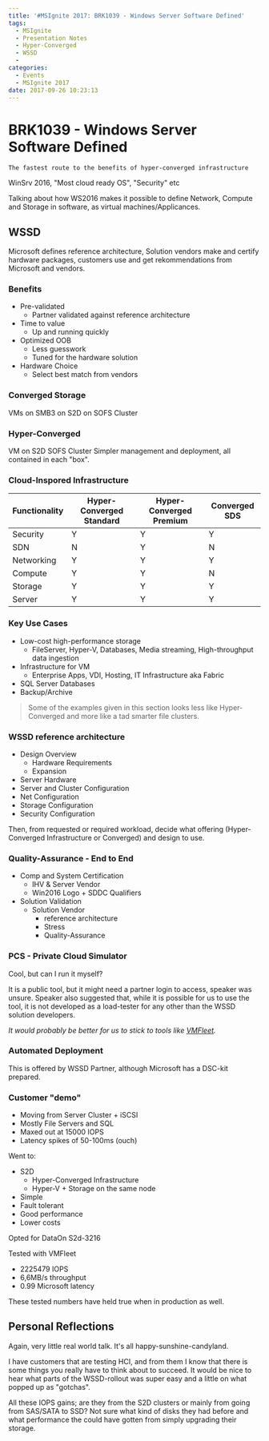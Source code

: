 ```yaml
---
title: '#MSIgnite 2017: BRK1039 - Windows Server Software Defined'
tags:
  - MSIgnite
  - Presentation Notes
  - Hyper-Converged
  - WSSD
  - 
categories:
  - Events
  - MSIgnite 2017
date: 2017-09-26 10:23:13
---
```


# BRK1039 - Windows Server Software Defined

`The fastest route to the benefits of hyper-converged infrastructure`

WinSrv 2016, "Most cloud ready OS", "Security" etc

Talking about how WS2016 makes it possible to define Network, Compute and Storage in software, as virtual machines/Applicances.

## WSSD

Microsoft defines reference architecture, Solution vendors make and certify hardware packages, customers use and get rekommendations from Microsoft and vendors.

### Benefits

- Pre-validated
    - Partner validated against reference architecture
- Time to value
    - Up and running quickly
- Optimized OOB
    - Less guesswork
    - Tuned for the hardware solution
- Hardware Choice
    - Select best match from vendors

### Converged Storage

VMs on SMB3 on S2D on SOFS Cluster

### Hyper-Converged

VM on S2D SOFS Cluster
Simpler management and deployment, all contained in each "box". 

### Cloud-Inspored Infrastructure

Functionality|Hyper-Converged Standard|Hyper-Converged Premium|Converged SDS
---|---|---|---
Security|Y|Y|Y
SDN|N|Y|N
Networking|Y|Y|Y
Compute|Y|Y|N
Storage|Y|Y|Y
Server|Y|Y|Y

### Key Use Cases

- Low-cost high-performance storage
    - FileServer, Hyper-V, Databases, Media streaming, High-throughput data ingestion
- Infrastructure for VM
    - Enterprise Apps, VDI, Hosting, IT Infrastructure aka Fabric
- SQL Server Databases
- Backup/Archive

>Some of the examples given in this section looks less like Hyper-Converged and more like a tad smarter file clusters.

### WSSD reference architecture

- Design Overview
    - Hardware Requirements
    - Expansion
- Server Hardware
- Server and Cluster Configuration
- Net Configuration
- Storage Configuration
- Security Configuration

Then, from requested or required workload, decide what offering (Hyper-Converged Infrastructure or Converged) and design to use.

### Quality-Assurance - End to End

- Comp and System Certification
    - IHV & Server Vendor
    - Win2016 Logo + SDDC Qualifiers
- Solution Validation
    - Solution Vendor
        - reference architecture
        - Stress
        - Quality-Assurance

### PCS - Private Cloud Simulator

Cool, but can I run it myself?

It is a public tool, but it might need a partner login to access, speaker was unsure. Speaker also suggested that, while it is possible for us to use the tool, it is not developed as a load-tester for any other than the WSSD solution developers. 

*It would probably be better for us to stick to tools like [VMFleet](https://github.com/Microsoft/diskspd/tree/master/Frameworks/VMFleet).*

### Automated Deployment

This is offered by WSSD Partner, although Microsoft has a DSC-kit prepared.

### Customer "demo"

- Moving from Server Cluster + iSCSI
- Mostly File Servers and SQL
- Maxed out at 15000 IOPS
- Latency spikes of 50-100ms (ouch)

Went to:
- S2D
    - Hyper-Converged Infrastructure
    - Hyper-V + Storage on the same node
- Simple
- Fault tolerant
- Good performance
- Lower costs

Opted for DataOn S2d-3216

Tested with VMFleet
- 2225479 IOPS
- 6,6MB/s throughput
- 0.99 Microsoft latency

These tested numbers have held true when in production as well.

## Personal Reflections

Again, very little real world talk. It's all happy-sunshine-candyland.

I have customers that are testing HCI, and from them I know that there is some things you really have to think about to succeed. It would be nice to hear what parts of the WSSD-rollout was super easy and a little on what popped up as "gotchas".

All these IOPS gains; are they from the S2D clusters or mainly from going from SAS/SATA to SSD? Not sure what kind of disks they had before and what performance the could have gotten from simply upgrading their storage. 



